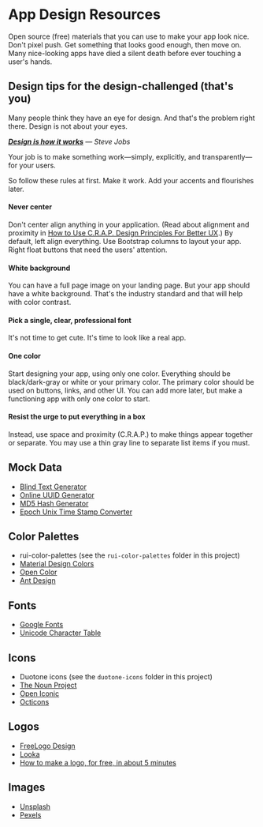 # App Design Resources

Open source (free) materials that you can use to make your app look nice. Don't pixel push. Get something that looks good enough, then move on. Many nice-looking apps have died a silent death before ever touching a user's hands.

## Design tips for the design-challenged (that's you)

Many people think they have an eye for design. And that's the problem right there. Design is not about your eyes.

_**[Design is how it works](https://quotesondesign.com/steve-jobs/#:~:text=Most%20people%20make%20the%20mistake,what%20we%20think%20design%20is.&text=Design%20is%20how%20it%20works.)** — Steve Jobs_

Your job is to make something work—simply, explicitly, and transparently—for your users.

So follow these rules at first. Make it work. Add your accents and flourishes later.

#### Never center

Don't center align anything in your application. (Read about alignment and proximity in [How to Use C.R.A.P. Design Principles For Better UX](https://vwo.com/blog/crap-design-principles/).) By default, left align everything. Use Bootstrap columns to layout your app. Right float buttons that need the users' attention.

#### White background

You can have a full page image on your landing page. But your app should have a white background. That's the industry standard and that will help with color contrast.

#### Pick a single, clear, professional font

It's not time to get cute. It's time to look like a real app.

#### One color

Start designing your app, using only one color. Everything should be black/dark-gray or white or your primary color. The primary color should be used on buttons, links, and other UI. You can add more later, but make a functioning app with only one color to start.

#### Resist the urge to put everything in a box

Instead, use space and proximity (C.R.A.P.) to make things appear together or separate. You may use a thin gray line to separate list items if you must.

## Mock Data

-  [Blind Text Generator](https://www.blindtextgenerator.com/lorem-ipsum)
-  [Online UUID Generator](https://www.uuidgenerator.net/version4)
-  [MD5 Hash Generator](https://passwordsgenerator.net/md5-hash-generator/)
-  [Epoch Unix Time Stamp Converter](https://www.unixtimestamp.com/)

## Color Palettes

-  rui-color-palettes (see the `rui-color-palettes` folder in this project)
-  [Material Design Colors](https://www.materialui.co/colors)
-  [Open Color](https://yeun.github.io/open-color/)
-  [Ant Design](https://ant.design/docs/spec/colors)

## Fonts

-  [Google Fonts](https://fonts.google.com/)
-  [Unicode Character Table](https://unicode-table.com/en/)

## Icons

-  Duotone icons (see the `duotone-icons` folder in this project)
-  [The Noun Project](https://thenounproject.com/)
-  [Open Iconic](https://useiconic.com/open)
-  [Octicons](https://primer.style/octicons-v2/)

## Logos

-  [FreeLogo Design](https://www.freelogodesign.org/)
-  [Looka](https://looka.com/explore)
-  [How to make a logo, for free, in about 5 minutes](https://journal.designinc.com/how-to-make-a-logo-for-free-in-about-5-minutes-a4f409176a8e)

## Images

-  [Unsplash](https://unsplash.com/)
-  [Pexels](https://www.pexels.com/)
